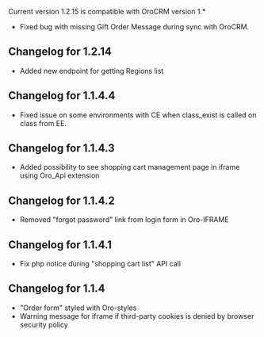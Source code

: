 Current version 1.2.15 is compatible with OroCRM version 1.*

- Fixed bug with missing Gift Order Message during sync with OroCRM. 

## Changelog for 1.2.14

 - Added new endpoint for getting Regions list

## Changelog for 1.1.4.4

 - Fixed issue on some environments with CE when class_exist is called on class from EE.
 
## Changelog for 1.1.4.3

 - Added possibility to see shopping cart management page in iframe using Oro_Api extension 

## Changelog for 1.1.4.2

 - Removed "forgot password" link from login form in Oro-IFRAME

## Changelog for 1.1.4.1

 - Fix php notice during "shopping cart list" API call

## Changelog for 1.1.4

 - "Order form" styled with Oro-styles
 - Warning message for iframe if third-party cookies is denied by browser security policy
